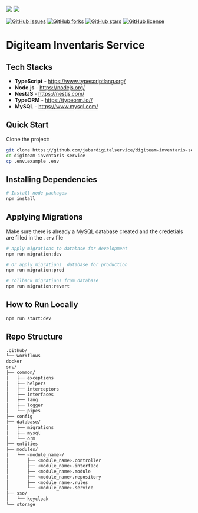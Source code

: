 <a href="https://codeclimate.com/github/jabardigitalservice/digiteam-inventaris-service/test_coverage"><img src="https://api.codeclimate.com/v1/badges/dfdc2d35b631492a851b/test_coverage" /></a>
<a href="https://codeclimate.com/github/jabardigitalservice/digiteam-inventaris-service/maintainability"><img src="https://api.codeclimate.com/v1/badges/dfdc2d35b631492a851b/maintainability" /></a>

[![GitHub issues](https://img.shields.io/github/issues/jabardigitalservice/digiteam-inventaris-service)](https://github.com/jabardigitalservice/digiteam-inventaris-service/issues)
[![GitHub forks](https://img.shields.io/github/forks/jabardigitalservice/digiteam-inventaris-service)](https://github.com/jabardigitalservice/digiteam-inventaris-service/network)
[![GitHub stars](https://img.shields.io/github/stars/jabardigitalservice/digiteam-inventaris-service)](https://github.com/jabardigitalservice/digiteam-inventaris-service/stargazers)
[![GitHub license](https://img.shields.io/github/license/jabardigitalservice/digiteam-inventaris-service)](https://github.com/jabardigitalservice/digiteam-inventaris-service/blob/development/LICENSE)

# Digiteam Inventaris Service

## Tech Stacks

- **TypeScript** - <https://www.typescriptlang.org/>
- **Node.js** - <https://nodejs.org/>
- **NestJS** - <https://nestjs.com/>
- **TypeORM** - <https://typeorm.io//>
- **MySQL** - <https://www.mysql.com/>

## Quick Start

Clone the project:

```bash
git clone https://github.com/jabardigitalservice/digiteam-inventaris-service
cd digiteam-inventaris-service
cp .env.example .env
```

## Installing Dependencies

```bash
# Install node packages
npm install
```

## Applying Migrations

Make sure there is already a MySQL database created and the credetials are filled in the `.env` file

```bash
# apply migrations to database for development
npm run migration:dev

# Or apply migrations  database for production
npm run migration:prod

# rollback migrations from database
npm run migration:revert
```

## How to Run Locally

```bash
npm run start:dev
```

## Repo Structure

```bash
.github/
└── workflows
docker
src/
├── common/
│   ├── exceptions
│   ├── helpers
│   ├── interceptors
│   ├── interfaces
│   ├── lang
│   ├── logger
│   └── pipes
├── config
├── database/
│   ├── migrations
│   ├── mysql
│   └── orm
├── entities
├── modules/
│   └── <module_name>/
│       ├── <module_name>.controller
│       ├── <module_name>.interface
│       ├── <module_name>.module
│       ├── <module_name>.repository
│       ├── <module_name>.rules
│       └── <module_name>.service  
├── sso/
│   └── keycloak
└── storage
```
